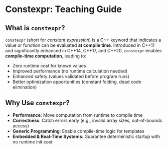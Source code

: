 # Constexpr: Teaching Guide

## What is `constexpr`?

`constexpr` (short for *constant expression*) is a C++ keyword that indicates a value or function can be evaluated **at compile time**. Introduced in C++11 and significantly enhanced in C++14, C++17, and C++20, `constexpr` enables **compile-time computation**, leading to:

- Zero runtime cost for known values
- Improved performance (no runtime calculation needed)
- Enhanced safety (values validated before program runs)
- Better optimization opportunities (constant folding, dead code elimination)

## Why Use `constexpr`?

- **Performance**: Move computation from runtime to compile time
- **Correctness**: Catch errors early (e.g., invalid array sizes, out-of-bounds access)
- **Generic Programming**: Enable compile-time logic for templates
- **Embedded & Real-Time Systems**: Guarantee deterministic startup with no runtime init cost